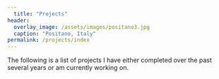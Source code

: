 ```yaml
---
  title: "Projects"
header:
  overlay_image: /assets/images/positano3.jpg
  caption: "Positano, Italy"
permalink: /projects/index
---
```


The following is a list of projects I have either completed over the past several years or am currently working on.
